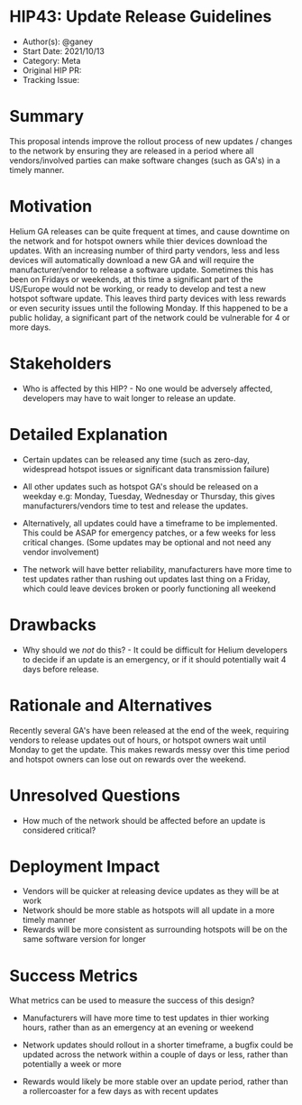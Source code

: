 # HIP43: Update Release Guidelines

- Author(s): @ganey
- Start Date: 2021/10/13
- Category: Meta
- Original HIP PR: 
- Tracking Issue: 

# Summary
[summary]: #summary

This proposal intends improve the rollout process of new updates / changes to the network by ensuring they are released in a period where all vendors/involved parties can make software changes (such as GA's) in a timely manner.

# Motivation
[motivation]: #motivation

Helium GA releases can be quite frequent at times, and cause downtime on the network and for hotspot owners while thier devices download the updates. With an increasing number of third party vendors, less and less devices will automatically download a new GA and will require the manufacturer/vendor to release a software update.
Sometimes this has been on Fridays or weekends, at this time a significant part of the US/Europe would not be working, or ready to develop and test a new hotspot software update. This leaves third party devices with less rewards or even security issues until the following Monday. If this happened to be a public holiday, a significant part of the network could be vulnerable for 4 or more days.

# Stakeholders
[stakeholders]: #stakeholders

* Who is affected by this HIP? - No one would be adversely affected, developers may have to wait longer to release an update.

# Detailed Explanation
[detailed-explanation]: #detailed-explanation

- Certain updates can be released any time (such as zero-day, widespread hotspot issues or significant data transmission failure)

- All other updates such as hotspot GA's should be released on a weekday e.g: Monday, Tuesday, Wednesday or Thursday, this gives manufacturers/vendors time to test and release the updates. 

- Alternatively, all updates could have a timeframe to be implemented. This could be ASAP for emergency patches, or a few weeks for less critical changes. (Some updates may be optional and not need any vendor involvement)

- The network will have better reliability, manufacturers have more time to test updates rather than rushing out updates last thing on a Friday, which could leave devices broken or poorly functioning all weekend

# Drawbacks
[drawbacks]: #drawbacks

- Why should we *not* do this? - It could be difficult for Helium developers to decide if an update is an emergency, or if it should potentially wait 4 days before release. 

# Rationale and Alternatives
[alternatives]: #rationale-and-alternatives

Recently several GA's have been released at the end of the week, requiring vendors to release updates out of hours, or hotspot owners wait until Monday to get the update. This makes rewards messy over this time period and hotspot owners can lose out on rewards over the weekend.

# Unresolved Questions
[unresolved]: #unresolved-questions

- How much of the network should be affected before an update is considered critical?

# Deployment Impact
[deployment-impact]: #deployment-impact

- Vendors will be quicker at releasing device updates as they will be at work
- Network should be more stable as hotspots will all update in a more timely manner
- Rewards will be more consistent as surrounding hotspots will be on the same software version for longer

# Success Metrics
[success-metrics]: #success-metrics

What metrics can be used to measure the success of this design?

- Manufacturers will have more time to test updates in thier working hours, rather than as an emergency at an evening or weekend

- Network updates should rollout in a shorter timeframe, a bugfix could be updated across the network within a couple of days or less, rather than potentially a week or more

- Rewards would likely be more stable over an update period, rather than a rollercoaster for a few days as with recent updates

